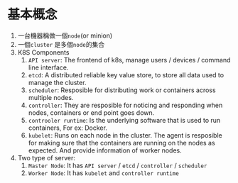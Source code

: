 # 基本概念
1. 一台機器稱做一個`node`(or minion)
1. 一個`cluster` 是多個`node`的集合
1. K8S Components
	1. `API server`: The frontend of k8s, manage users / devices / command line interface.
	1. `etcd`: A distributed reliable key value store, to store all data used to manage the cluster.
	1. `scheduler`: Resposible for distributing work or containers across multiple nodes.
	1. `controller`: They are resposible for noticing and responding when nodes, containers or end point goes down.
	1. `controoler runtime`: Is the underlying software that is used to run containers, For ex: Docker.
	1. `kubelet`: Runs on each node in the cluster. The agent is resposible for making sure that the containers are running on the nodes as expected. And provide information of worker nodes.
1. Two type of server:
	1. `Master Node`: It has `API server` / `etcd` / `controller` / `scheduler`
	2. `Worker Node`: It has `kubelet` and `controller runtime`
